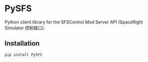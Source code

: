 # PySFS

Python client library for the SFSControl Mod Server API (Spaceflight Simulator 控制接口).

## Installation
```bash
pip install PySFS